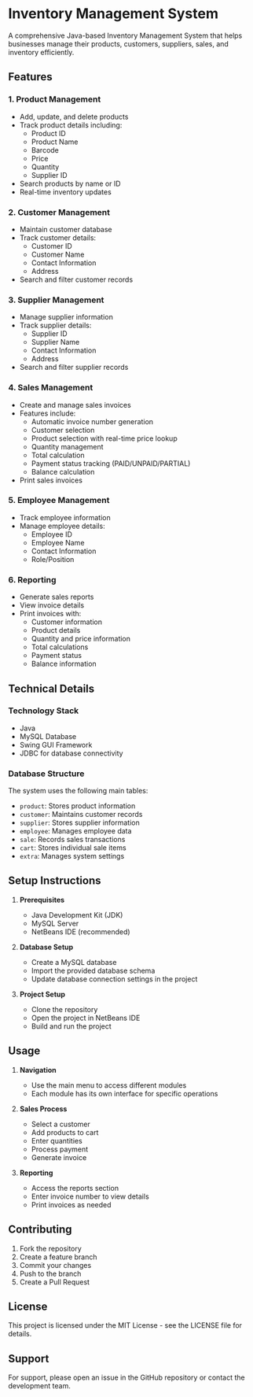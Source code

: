 # Inventory Management System

A comprehensive Java-based Inventory Management System that helps businesses manage their products, customers, suppliers, sales, and inventory efficiently.

## Features

### 1. Product Management
- Add, update, and delete products
- Track product details including:
  - Product ID
  - Product Name
  - Barcode
  - Price
  - Quantity
  - Supplier ID
- Search products by name or ID
- Real-time inventory updates

### 2. Customer Management
- Maintain customer database
- Track customer details:
  - Customer ID
  - Customer Name
  - Contact Information
  - Address
- Search and filter customer records

### 3. Supplier Management
- Manage supplier information
- Track supplier details:
  - Supplier ID
  - Supplier Name
  - Contact Information
  - Address
- Search and filter supplier records

### 4. Sales Management
- Create and manage sales invoices
- Features include:
  - Automatic invoice number generation
  - Customer selection
  - Product selection with real-time price lookup
  - Quantity management
  - Total calculation
  - Payment status tracking (PAID/UNPAID/PARTIAL)
  - Balance calculation
- Print sales invoices

### 5. Employee Management
- Track employee information
- Manage employee details:
  - Employee ID
  - Employee Name
  - Contact Information
  - Role/Position

### 6. Reporting
- Generate sales reports
- View invoice details
- Print invoices with:
  - Customer information
  - Product details
  - Quantity and price information
  - Total calculations
  - Payment status
  - Balance information

## Technical Details

### Technology Stack
- Java
- MySQL Database
- Swing GUI Framework
- JDBC for database connectivity

### Database Structure
The system uses the following main tables:
- `product`: Stores product information
- `customer`: Maintains customer records
- `supplier`: Stores supplier information
- `employee`: Manages employee data
- `sale`: Records sales transactions
- `cart`: Stores individual sale items
- `extra`: Manages system settings

## Setup Instructions

1. **Prerequisites**
   - Java Development Kit (JDK)
   - MySQL Server
   - NetBeans IDE (recommended)

2. **Database Setup**
   - Create a MySQL database
   - Import the provided database schema
   - Update database connection settings in the project

3. **Project Setup**
   - Clone the repository
   - Open the project in NetBeans IDE
   - Build and run the project

## Usage

1. **Navigation**
   - Use the main menu to access different modules
   - Each module has its own interface for specific operations

2. **Sales Process**
   - Select a customer
   - Add products to cart
   - Enter quantities
   - Process payment
   - Generate invoice

3. **Reporting**
   - Access the reports section
   - Enter invoice number to view details
   - Print invoices as needed

## Contributing

1. Fork the repository
2. Create a feature branch
3. Commit your changes
4. Push to the branch
5. Create a Pull Request

## License

This project is licensed under the MIT License - see the LICENSE file for details.

## Support

For support, please open an issue in the GitHub repository or contact the development team.
